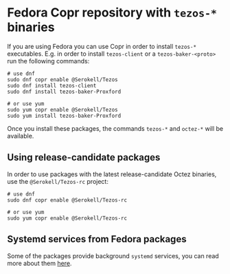 <!--
   - SPDX-FileCopyrightText: 2021 Oxhead Alpha
   - SPDX-License-Identifier: LicenseRef-MIT-OA
   -->
# Fedora Copr repository with `tezos-*` binaries

If you are using Fedora you can use Copr in order to install `tezos-*`
executables.
E.g. in order to install `tezos-client` or a `tezos-baker-<proto>` run the
following commands:
```
# use dnf
sudo dnf copr enable @Serokell/Tezos
sudo dnf install tezos-client
sudo dnf install tezos-baker-Proxford

# or use yum
sudo yum copr enable @Serokell/Tezos
sudo yum install tezos-baker-Proxford
```
Once you install these packages, the commands `tezos-*` and `octez-*` will be available.

## Using release-candidate packages

In order to use packages with the latest release-candidate Octez binaries,
use the `@Serokell/Tezos-rc` project:
```
# use dnf
sudo dnf copr enable @Serokell/Tezos-rc

# or use yum
sudo yum copr enable @Serokell/Tezos-rc
```

## Systemd services from Fedora packages

Some of the packages provide background `systemd` services, you can read more about them
[here](./systemd.md#ubuntu-and-fedora).

